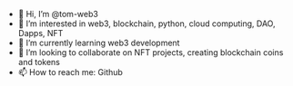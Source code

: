 - 👋 Hi, I’m @tom-web3
- 👀 I’m interested in web3, blockchain, python, cloud computing, DAO, Dapps, NFT
- 🌱 I’m currently learning web3 development
- 💞️ I’m looking to collaborate on NFT projects, creating blockchain coins and tokens
- 📫 How to reach me: Github

<!---
tom-web3/tom-web3 is a ✨ special ✨ repository because its `README.md` (this file) appears on your GitHub profile.
You can click the Preview link to take a look at your changes.
--->
